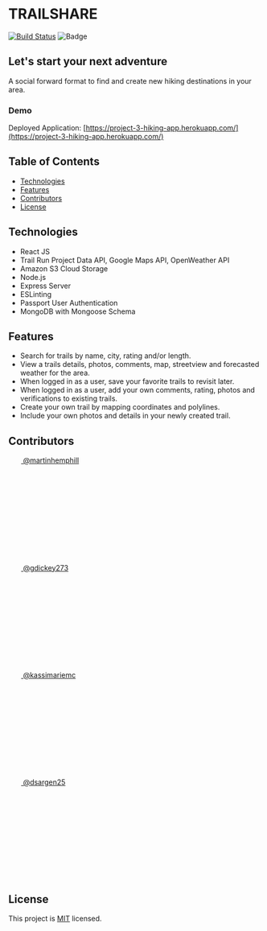 # TRAILSHARE
[![Build Status](https://travis-ci.com/gdickey273/hiking-app)](https://travis-ci.com/gdickey273/hiking-app)  ![Badge](https://img.shields.io/badge/license-MIT-green)

## Let's start your next adventure
A social forward format to find and create new hiking destinations in your area. 

 ### Demo

  Deployed Application: [https://project-3-hiking-app.herokuapp.com/](https://project-3-hiking-app.herokuapp.com/)

## Table of Contents

* [Technologies](#technologies)
* [Features](#features)
* [Contributors](#contributors)
* [License](#license)

## Technologies

  * React JS
  * Trail Run Project Data API, Google Maps API, OpenWeather API
  * Amazon S3 Cloud Storage
  * Node.js
  * Express Server
  * ESLinting
  * Passport User Authentication
  * MongoDB with Mongoose Schema

## Features

  * Search for trails by name, city, rating and/or length. 
  * View a trails details, photos, comments, map, streetview and forecasted weather for the area.
  * When logged in as a user, save your favorite trails to revisit later. 
  * When logged in as a user, add your own comments, rating, photos and verifications to existing trails. 
  * Create your own trail by mapping coordinates and polylines. 
  * Include your own photos and details in your newly created trail. 

## Contributors

  <a href="https://github.com/martinhemphill"><img src="https://avatars3.githubusercontent.com/u/23305739?s=460&u=dd03b5df71b25b7044850a04d485b851f876365e&v=4" width="5%" style="border-radius:50%"> @martinhemphill</a>

  <a href="https://github.com/gdickey273"><img src="https://avatars1.githubusercontent.com/u/65249484?s=460&u=85841cafa1271b99f6a34995c5bd0557d7b6f1f5&v=4" width="5%" style="border-radius:50%"> @gdickey273</a>

  <a href="https://github.com/kassimariemc"><img src="https://avatars3.githubusercontent.com/u/66877217?s=460&u=2aefa4a92adc823f1df8656008e78fe8edd0f9b6&v=4" width="5%" style="border-radius:50%"> @kassimariemc</a>
  
  <a href="https://github.com/dsargen25"><img src="https://avatars1.githubusercontent.com/u/49527942?s=460&v=4" width="5%" style="border-radius:50%"> @dsargen25</a>


## License
This project is [MIT](https://choosealicense.com/licenses/mit/) licensed.
